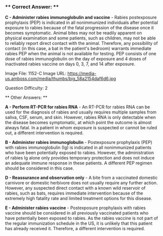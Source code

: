 ### ** Correct Answer: **

**C - Administer rabies immunoglobulin and vaccine** - Rabies postexposure prophylaxis (PEP) is indicated in all nonimmunized individuals after potential exposure to rabies because of the fatal progression of the disease once it becomes symptomatic. Animal bites may not be readily apparent on physical examination and some patients, such as children, may not be able to reliably report direct contact with the animal. Therefore, any possibility of contact (in this case, a bat in the patient's bedroom) warrants immediate rabies PEP when the animal is not available for testing. PEP consists of one dose of rabies immunoglobulin on the day of exposure and 4 doses of inactivated rabies vaccine on days 0, 3, 7, and 14 after exposure.

Image File: 1152-C
Image URL: https://media-us.amboss.com/media/thumbs/big_58a2154daf6d6.jpg

Question Difficulty: 2

** Other Answers: **

**A - Perform RT-PCR for rabies RNA** - An RT-PCR for rabies RNA can be used for the diagnosis of rabies and usually requires multiple samples from saliva, CSF, serum, and skin. However, rabies RNA is only detectable when the disease becomes symptomatic, at which point the outcome is almost always fatal. In a patient in whom exposure is suspected or cannot be ruled out, a different intervention is required.

**B - Administer rabies immunoglobulin** - Postexposure prophylaxis (PEP) with rabies immunoglobulin (Ig) is indicated in all nonimmunized patients who have been potentially exposed to rabies. However, the administration of rabies Ig alone only provides temporary protection and does not induce an adequate immune response in these patients. A different PEP regimen should be considered in this case.

**D - Reassurance and observation only** - A bite from a vaccinated domestic carnivore or domestic herbivore does not usually require any further action. However, any suspected direct contact with a known wild reservoir of rabies, such as bats, requires immediate intervention because of the extremely high fatality rate and limited treatment options for this disease.

**E - Administer rabies vaccine** - Postexposure prophylaxis with rabies vaccine should be considered in all previously vaccinated patients who have potentially been exposed to rabies. As the rabies vaccine is not part of the regular immunization schedule in the US, it is unlikely that this patient has already received it. Therefore, a different intervention is required.

